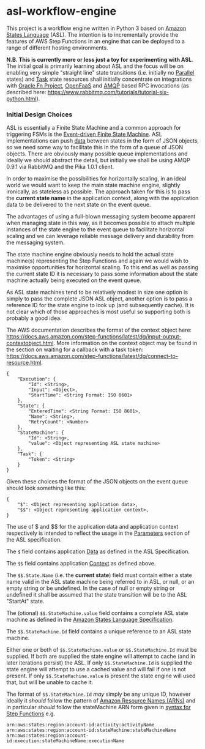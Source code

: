# asl-workflow-engine
This project is a workflow engine written in Python 3 based on [Amazon States Language](https://states-language.net/spec.html) (ASL). The intention is to incrementally provide the features of AWS Step Functions in an engine that can be deployed to a range of different hosting environments.

**N.B. This is currently more or less just a toy for experimenting with ASL**. The initial goal is primarily learning about ASL and the focus will be on enabling very simple "straight line" state transitions (i.e. initially no [Parallel](https://states-language.net/spec.html#parallel-state) states) and [Task](https://states-language.net/spec.html#task-state) state resources shall initially concentrate on integrations with [Oracle Fn Project](https://github.com/fnproject), [OpenFaaS](https://github.com/openfaas/faas) and [AMQP](https://www.amqp.org/) based RPC invocations (as described here: https://www.rabbitmq.com/tutorials/tutorial-six-python.html).

### Initial Design Choices
ASL is essentially a Finite State Machine and a common approach for triggering FSMs is the [Event-driven Finite State Machine](https://en.wikipedia.org/wiki/Event-driven_finite-state_machine). ASL implementations can push [data](https://states-language.net/spec.html#data) between states in the form of JSON objects, so we need some way to facilitate this in the form of a queue of JSON objects. There are obviously many possible queue implementations and ideally we should abstract the detail, but initially we shall be using AMQP 0.9.1 via RabbitMQ and the Pika 1.0.1 client.

In order to maximise the possibilities for horizontally scaling, in an ideal world we would want to keep the main state machine engine, slightly ironically, as stateless as possible. The approach taken for this is to pass the **current state name** in the application context, along with the application data to be delivered to the next state on the event queue.

The advantages of using a full-blown messaging system become apparent when managing state in this way, as it becomes possible to attach multiple instances of the state engine to the event queue to facilitate horizontal scaling and we can leverage reliable message delivery and durability from the messaging system.

The state machine engine obviously needs to hold the actual state machine(s) representing the Step Functions and again we would wish to maximise opportunities for horizontal scaling. To this end as well as passing the current state ID it is necessary to pass some information about the state machine actually being executed on the event queue.

As ASL state machines tend to be relatively modest in size one option is simply to pass the complete JSON ASL object, another option is to pass a reference ID for the state engine to look up (and subsequently cache). It is not clear which of those approaches is most useful so supporting both is probably a good idea.

The AWS documentation describes the format of the context object here: https://docs.aws.amazon.com/step-functions/latest/dg/input-output-contextobject.html. More information on the context object may be found in the section on waiting for a callback with a task token: https://docs.aws.amazon.com/step-functions/latest/dg/connect-to-resource.html.
```
{
	"Execution": {
		"Id": <String>,
		"Input": <Object>,
		"StartTime": <String Format: ISO 8601>
	},
	"State": {
		"EnteredTime": <String Format: ISO 8601>,
		"Name": <String>,
		"RetryCount": <Number>
	},
	"StateMachine": {
		"Id": <String>,
		"value": <Object representing ASL state machine>
	},
	"Task": {
		"Token": <String>
	}
}
```

Given these choices the format of the JSON objects on the event queue should look something like this:
```
{
	"$": <Object representing application data>,
	"$$": <Object representing application context>,
}
```
The use of $ and $$ for the application data and application context respectively is intended to reflect the usage in the [Parameters](https://states-language.net/spec.html#parameters) section of the ASL specification.

The `$` field contains application [Data](https://states-language.net/spec.html#data) as defined in the ASL Specification.

The `$$` field contains application [Context](https://docs.aws.amazon.com/step-functions/latest/dg/input-output-contextobject.html) as defined above.


The `$$.State.Name` (i.e. the **current state**) field must contain either a state name valid in the ASL state machine being referred to in ASL, or null, or an empty string or be undefined. In the case of null or empty string or undefined it shall be assumed that the state transition will be to the ASL "StartAt" state.

The (otional) `$$.StateMachine.value` field contains a complete ASL state machine as defined in the [Amazon States Language Specification](https://states-language.net/spec.html).

The `$$.StateMachine.Id` field contains a unique reference to an ASL state machine.

Either one or both of `$$.StateMachine.value` or 
`$$.StateMachine.Id` must be supplied. If both are supplied the state engine will attempt to cache (and in later iterations persist) the ASL. If only `$$.StateMachine.Id` is supplied the state engine will attempt to use a cached value and will fail if one is not present. If only `$$.StateMachine.value` is present the state engine will used that, but will be unable to cache it.

The format of `$$.StateMachine.Id` *may* simply be any unique ID, however ideally it *should* follow the pattern of [Amazon Resource Names (ARNs)](https://docs.aws.amazon.com/general/latest/gr/aws-arns-and-namespaces.html) and in particular *should* follow the stateMachine ARN form given in [syntax for Step Functions](https://docs.aws.amazon.com/general/latest/gr/aws-arns-and-namespaces.html#arn-syntax-step-functions) e.g.
```
arn:aws:states:region:account-id:activity:activityName
arn:aws:states:region:account-id:stateMachine:stateMachineName
arn:aws:states:region:account-id:execution:stateMachineName:executionName
```
